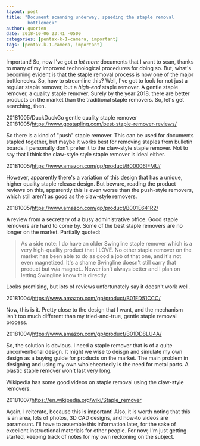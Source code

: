 ```yaml
---
layout: post
title: "Document scanning underway, speeding the staple removal
        bottleneck"
author: quorten
date: 2018-10-06 23:41 -0500
categories: [pentax-k-1-camera, important]
tags: [pentax-k-1-camera, important]
---
```


Important!  So, now I've got _a lot more_ documents that I want to
scan, thanks to many of my improved technological procedures for doing
so.  But, what's becoming evident is that the staple removal process
is now one of the major bottlenecks.  So, how to streamline this?
Well, I've got to look for not just a regular staple remover, but a
_high-end_ staple remover.  A gentle staple remover, a quality staple
remover.  Surely by the year 2018, there are better products on the
market than the traditional staple removers.  So, let's get searching,
then.

20181005/DuckDuckGo gentle quality staple remover  
20181005/https://www.gostapling.com/best-staple-remover-reviews/

So there is a kind of "push" staple remover.  This can be used for
documents stapled together, but maybe it works best for removing
staples from bulletin boards.  I personally don't prefer it to the
claw-style staple remover.  Not to say that I think the claw-style
style staple remover is ideal either.

20181005/https://www.amazon.com/gp/product/B00006IFMU/

However, apparently there's a variation of this design that has a
unique, higher quality staple release design.  But beware, reading the
product reviews on this, apparently this is even worse than the
push-style removers, which still aren't as good as the claw-style
removers.

20181005/https://www.amazon.com/gp/product/B001E641R2/

A review from a secretary of a busy administrative office.  Good
staple removers are hard to come by.  Some of the best staple removers
are no longer on the market.  Partially quoted:

> As a side note: I do have an older Swingline staple remover which is
> a very high-quality product that I LOVE. No other staple remover on
> the market has been able to do as good a job of that one, and it's
> not even magnetized. It's a shame Swingline doesn't still carry that
> product but w/a magnet.. Newer isn't always better and I plan on
> letting Swingline know this directly.

Looks promising, but lots of reviews unfortunately say it doesn't work
well.

20181004/https://www.amazon.com/gp/product/B01ED51CCC/

<!-- more -->

Now, this is it.  Pretty close to the design that I want, and the
mechanism isn't too much different than my tried-and-true, gentle
staple removal process.

20181004/https://www.amazon.com/gp/product/B01DD8LU4A/

So, the solution is obvious.  I need a staple remover that is of a
quite unconventional design.  It might we wise to deisgn and simulate
my own design as a buying guide for products on the market.  The main
problem in designing and using my own wholeheartedly is the need for
metal parts.  A plastic staple remover won't last very long.

Wikipedia has some good videos on staple removal using the claw-style
removers.

20181007/https://en.wikipedia.org/wiki/Staple_remover

Again, I reiterate, because this is important!  Also, it is worth
noting that this is an area, lots of photos, 3D CAD designs, and
how-to videos are paramount.  I'll have to assemble this information
later, for the sake of excellent instructional materials for other
people.  For now, I'm just getting started, keeping track of notes for
my own reckoning on the subject.
